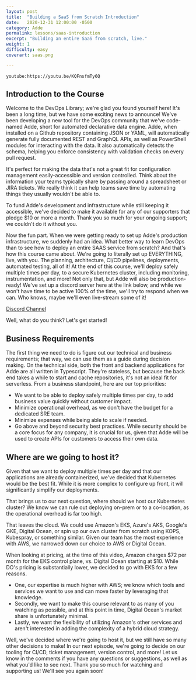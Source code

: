 ```yaml
---
layout: post
title:  "Building a SaaS from Scratch Introduction"
date:   2020-12-31 12:00:00 -0500
category: Adde
permalink: lessons/saas-introduction
excerpt: "Building an entire SaaS from scratch, live."
weight: 1
difficulty: easy
coverart: saas.png

---
```

`youtube:https://youtu.be/KQFnsfmTy6Q`


Introduction to the Course 
------------ 
Welcome to the DevOps Library; we're glad you found yourself here!  It's been a long time, but we have some exciting news to announce!  We've been developing a new tool for the DevOps community that we've code-named Adde, short for automated declarative data engine.  Adde, when installed on a Github repository containing JSON or YAML, will automatically generate fully documented REST and GraphQL APIs, as well as PowerShell modules for interacting with the data.  It also automatically detects the schema, helping you enforce consistency with validation checks on every pull request.

It's perfect for making the data that's not a great fit for configuration management easily-accessible and version controlled.  Think about the information your teams typically share by passing around a spreadsheet or JIRA tickets.  We really think it can help teams save time by automating things they usually wouldn't be able to.  

To fund Adde's development and infrastructure while still keeping it accessible, we've decided to make it available for any of our supporters that pledge $10 or more a month.  Thank you so much for your ongoing support; we couldn't do it without you.

Now the fun part.  When we were getting ready to set up Adde's production infrastructure, we suddenly had an idea.  What better way to learn DevOps than to see how to deploy an entire SAAS service from scratch?  And that's how this course came about.  We're going to literally set up EVERYTHING, live, with you. The planning, architecture, CI/CD pipelines, deployments, automated testing, all of it!  At the end of this course, we'll deploy safely multiple times per day, to a secure Kubernetes cluster, including monitoring, instrumentation, and more!  Not only that, but Adde will also be production-ready!  We've set up a discord server here at the link below, and while we won't have time to be active 100% of the time, we'll try to respond when we can.  Who knows, maybe we'll even live-stream some of it!

[Discord Channel](https://discord.gg/xZGgMXAAQ8)

Well, what do you think?  Let's get started!  

## Business Requirements

The first thing we need to do is figure out our technical and business requirements; that way, we can use them as a guide during decision making.  On the technical side, both the front and backend applications for Adde are all written in Typescript.  They're stateless, but because the back end takes a while to start and cache repositories, it's not an ideal fit for serverless.  From a business standpoint, here are our top priorities:

- We want to be able to deploy safely multiple times per day, to add business value quickly without customer impact.
- Minimize operational overhead, as we don't have the budget for a dedicated SRE team.
- Minimize expenses while being able to scale if needed.
- Go above and beyond security best practices.  While security should be a core focus for any company, it is crucial for us, given that Adde will be used to create APIs for customers to access their own data. 

## Where are we going to host it?

Given that we want to deploy multiple times per day and that our applications are already containerized, we've decided that Kubernetes would be the best fit.  While it is more complex to configure up front, it will significantly simplify our deployments.  

That brings us to our next question, where should we host our Kubernetes cluster?  We know we can rule out deploying on-prem or to a co-location, as the operational overhead is far too high.  

That leaves the cloud.   We could use Amazon's EKS, Azure's AKS, Google's GKE, Digital Ocean, or spin up our own cluster from scratch using KOPS, Kubespray, or something similar.  Given our team has the most experience with AWS, we narrowed down our choice to AWS or Digital Ocean.  

When looking at pricing, at the time of this video, Amazon charges $72 per month for the EKS control plane, vs. Digital Ocean starting at $10.  While DO's pricing is substantially lower, we decided to go with EKS for a few reasons.

- One, our expertise is much higher with AWS; we know which tools and services we want to use and can move faster by leveraging that knowledge.
- Secondly, we want to make this course relevant to as many of you watching as possible, and at this point in time, Digital Ocean's market share is unfortunately minimal.
- Lastly, we want the flexibility of utilizing Amazon's other services and aren't interested in adding the complexity of a hybrid cloud strategy.

Well, we've decided where we're going to host it, but we still have so many other decisions to make!  In our next episode, we're going to decide on our tooling for CI/CD, ticket management, version control, and more!  Let us know in the comments if you have any questions or suggestions, as well as what you'd like to see next.  Thank you so much for watching and supporting us!   We'll see you again soon! 
